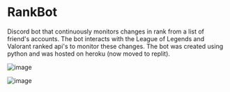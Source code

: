 # RankBot

Discord bot that continuously monitors changes in rank from a list of friend's accounts. 
The bot interacts with the League of Legends and Valorant ranked api's to monitor these changes. The bot was created using python and was hosted on heroku (now moved to replit).

![image](https://github.com/GabeGibb/RankBot/assets/97437160/af52aa1c-6550-4f63-92cc-9cf1ec646b8b)


![image](https://github.com/GabeGibb/RankBot/assets/97437160/916c5e80-d2a5-4ab2-9bc8-2fe0878b5147)

